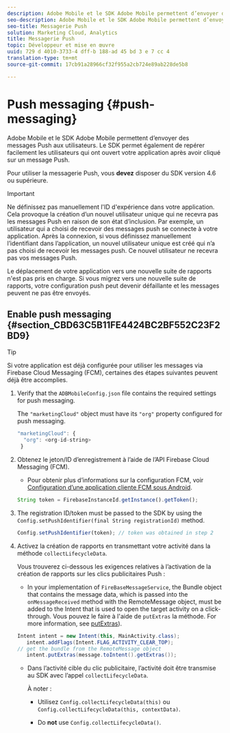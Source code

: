 ```yaml
---
description: Adobe Mobile et le SDK Adobe Mobile permettent d’envoyer des messages Push aux utilisateurs. Le SDK permet également de repérer facilement les utilisateurs qui ont ouvert votre application après avoir cliqué sur un message Push.
seo-description: Adobe Mobile et le SDK Adobe Mobile permettent d’envoyer des messages Push aux utilisateurs. Le SDK permet également de repérer facilement les utilisateurs qui ont ouvert votre application après avoir cliqué sur un message Push.
seo-title: Messagerie Push
solution: Marketing Cloud, Analytics
title: Messagerie Push
topic: Développeur et mise en œuvre
uuid: 729 d 4010-3733-4 dff-b 188-ad 45 bd 3 e 7 cc 4
translation-type: tm+mt
source-git-commit: 17cb91a28966cf32f955a2cb724e89ab228de5b8

---
```



# Push messaging {#push-messaging}

Adobe Mobile et le SDK Adobe Mobile permettent d’envoyer des messages Push aux utilisateurs. Le SDK permet également de repérer facilement les utilisateurs qui ont ouvert votre application après avoir cliqué sur un message Push.

Pour utiliser la messagerie Push, vous **devez** disposer du SDK version 4.6 ou supérieure.

>[!IMPORTANT]
>
>Ne définissez pas manuellement l'ID d'expérience dans votre application. Cela provoque la création d’un nouvel utilisateur unique qui ne recevra pas les messages Push en raison de son état d’inclusion. Par exemple, un utilisateur qui a choisi de recevoir des messages push se connecte à votre application. Après la connexion, si vous définissez manuellement l’identifiant dans l’application, un nouvel utilisateur unique est créé qui n’a pas choisi de recevoir les messages push. Ce nouvel utilisateur ne recevra pas vos messages Push.
>
>Le déplacement de votre application vers une nouvelle suite de rapports n'est pas pris en charge. Si vous migrez vers une nouvelle suite de rapports, votre configuration push peut devenir défaillante et les messages peuvent ne pas être envoyés.

## Enable push messaging {#section_CBD63C5B11FE4424BC2BF552C23F2BD9}

>[!TIP]
>
>Si votre application est déjà configurée pour utiliser les messages via Firebase Cloud Messaging (FCM), certaines des étapes suivantes peuvent déjà être accomplies.

1. Verify that the `ADBMobileConfig.json` file contains the required settings for push messaging.

   The `"marketingCloud"` object must have its `"org"` property configured for push messaging.

   ```js
   "marketingCloud": { 
     "org": <org-id-string> 
    }
   ```

1. Obtenez le jeton/ID d’enregistrement à l’aide de l’API Firebase Cloud Messaging (FCM).

   * Pour obtenir plus d’informations sur la configuration FCM, voir [Configuration d’une application cliente FCM sous Android](https://firebase.google.com/docs/cloud-messaging/android/client).
   ```js
   String token = FirebaseInstanceId.getInstance().getToken();
   ```

1. The registration ID/token must be passed to the SDK by using the `Config.setPushIdentifier(final String registrationId)` method.

   ```js
   Config.setPushIdentifier(token); // token was obtained in step 2
   ```

1. Activez la création de rapports en transmettant votre activité dans la méthode `collectLifecycleData`.

   Vous trouverez ci-dessous les exigences relatives à l’activation de la création de rapports sur les clics publicitaires Push :

   * In your implementation of `FireBaseMessageService`, the Bundle object that contains the message data, which is passed into the `onMessageReceived` method with the RemoteMessage object, must be added to the Intent that is used to open the target activity on a click-through. Vous pouvez le faire à l'aide de `putExtras` la méthode. For more information, see [putExtras](https://developer.android.com/reference/android/content/Intent.html#putExtras(android.os.Bundle))).
   ```java
   Intent intent = new Intent(this, MainActivity.class);
      intent.addFlags(Intent.FLAG_ACTIVITY_CLEAR_TOP);
   // get the bundle from the RemoteMessage object
      intent.putExtras(message.toIntent().getExtras());
   ```

   * Dans l’activité cible du clic publicitaire, l’activité doit être transmise au SDK avec l’appel `collectLifecycleData`.

      À noter :

      * Utilisez `Config.collectLifecycleData(this)` ou `Config.collectLifecycleData(this, contextData)`.

      * Do **not** use `Config.collectLifecycleData()`.



